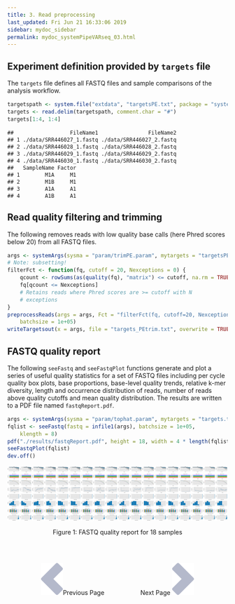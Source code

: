 ```yaml
---
title: 3. Read preprocessing
last_updated: Fri Jun 21 16:33:06 2019
sidebar: mydoc_sidebar
permalink: mydoc_systemPipeVARseq_03.html
---
```


## Experiment definition provided by `targets` file

The `targets` file defines all FASTQ files and sample comparisons of the analysis workflow.


```r
targetspath <- system.file("extdata", "targetsPE.txt", package = "systemPipeR")
targets <- read.delim(targetspath, comment.char = "#")
targets[1:4, 1:4]
```

```
##                  FileName1                FileName2
## 1 ./data/SRR446027_1.fastq ./data/SRR446027_2.fastq
## 2 ./data/SRR446028_1.fastq ./data/SRR446028_2.fastq
## 3 ./data/SRR446029_1.fastq ./data/SRR446029_2.fastq
## 4 ./data/SRR446030_1.fastq ./data/SRR446030_2.fastq
##   SampleName Factor
## 1        M1A     M1
## 2        M1B     M1
## 3        A1A     A1
## 4        A1B     A1
```

## Read quality filtering and trimming

The following removes reads with low quality base calls (here Phred
scores below 20) from all FASTQ files.


```r
args <- systemArgs(sysma = "param/trimPE.param", mytargets = "targetsPE.txt")[1:4]
# Note: subsetting!
filterFct <- function(fq, cutoff = 20, Nexceptions = 0) {
    qcount <- rowSums(as(quality(fq), "matrix") <= cutoff, na.rm = TRUE)
    fq[qcount <= Nexceptions]
    # Retains reads where Phred scores are >= cutoff with N
    # exceptions
}
preprocessReads(args = args, Fct = "filterFct(fq, cutoff=20, Nexceptions=0)", 
    batchsize = 1e+05)
writeTargetsout(x = args, file = "targets_PEtrim.txt", overwrite = TRUE)
```

## FASTQ quality report

The following `seeFastq` and `seeFastqPlot` functions generate and plot a series of 
useful quality statistics for a set of FASTQ files including per cycle quality box
plots, base proportions, base-level quality trends, relative k-mer
diversity, length and occurrence distribution of reads, number of reads
above quality cutoffs and mean quality distribution. The results are
written to a PDF file named `fastqReport.pdf`.


```r
args <- systemArgs(sysma = "param/tophat.param", mytargets = "targets.txt")
fqlist <- seeFastq(fastq = infile1(args), batchsize = 1e+05, 
    klength = 8)
pdf("./results/fastqReport.pdf", height = 18, width = 4 * length(fqlist))
seeFastqPlot(fqlist)
dev.off()
```

![](./pages/mydoc/systemPipeVARseq_files/fastqReport.png)
<div align="center">Figure 1: FASTQ quality report for 18 samples</div>

<br><br><center><a href="mydoc_systemPipeVARseq_02.html"><img src="images/left_arrow.png" alt="Previous page."></a>Previous Page &nbsp; &nbsp; &nbsp; &nbsp; &nbsp; &nbsp; &nbsp; &nbsp; &nbsp; &nbsp; Next Page
<a href="mydoc_systemPipeVARseq_04.html"><img src="images/right_arrow.png" alt="Next page."></a></center>
